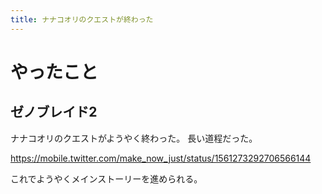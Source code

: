 ```yaml
---
title: ナナコオリのクエストが終わった
---
```


# やったこと

## ゼノブレイド2

ナナコオリのクエストがようやく終わった。
長い道程だった。

<https://mobile.twitter.com/make_now_just/status/1561273292706566144>

これでようやくメインストーリーを進められる。
